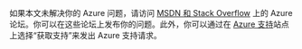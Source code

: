 如果本文未解决你的 Azure 问题，请访问 [MSDN 和 Stack Overflow](https://azure.microsoft.com/support/forums/) 上的 Azure 论坛。你可以在这些论坛上发布你的问题。此外，你可以通过在 [Azure 支持](https://www.azure.cn/support/contact/)站点上选择“获取支持”来发出 Azure 支持请求。

<!---HONumber=Mooncake_0206_2017-->